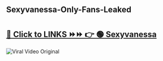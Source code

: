 
 ## Sexyvanessa-Only-Fans-Leaked

# <h2><a href="https://clipsfans.com/Sexyvanessa&ref=git">🔗 Click to LINKS ⏩⏩ 👉 🟢 Sexyvanessa </a></h2>

<a href="https://clipsfans.com/Sexyvanessa&ref=git" rel="nofollow" data-target="animated-image.originalLink"><img src="https://i.ibb.co.com/xMMVF88/686577567.gif" alt="Viral Video Original" style="max-width: 100%; display: inline-block;" data-target="animated-image.originalImage"></a>
